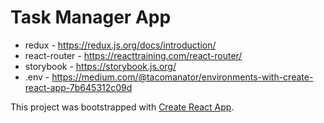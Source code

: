 # Task Manager App

- redux - https://redux.js.org/docs/introduction/
- react-router - https://reacttraining.com/react-router/
- storybook - https://storybook.js.org/
- .env - https://medium.com/@tacomanator/environments-with-create-react-app-7b645312c09d

This project was bootstrapped with [Create React App](https://github.com/facebookincubator/create-react-app).
